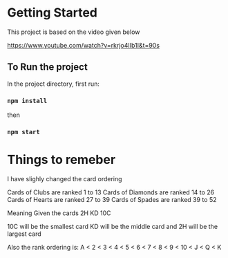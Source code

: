 # Getting Started 

This project is based on the video given below

https://www.youtube.com/watch?v=rkrjo4IIb1I&t=90s

## To Run the project 

In the project directory, first run:

### `npm install`

then

### `npm start`

# Things to remeber

I have slighly changed the card ordering

Cards of Clubs are ranked 1 to 13
Cards of Diamonds are ranked 14 to 26
Cards of Hearts are ranked 27 to 39
Cards of Spades are ranked 39 to 52

Meaning Given the cards 2H KD 10C

10C will be the smallest card
KD will be the middle card and
2H will be the largest card

Also the rank ordering is:
A < 2 < 3 < 4 < 5 < 6 < 7 < 8 < 9 < 10 < J < Q < K
